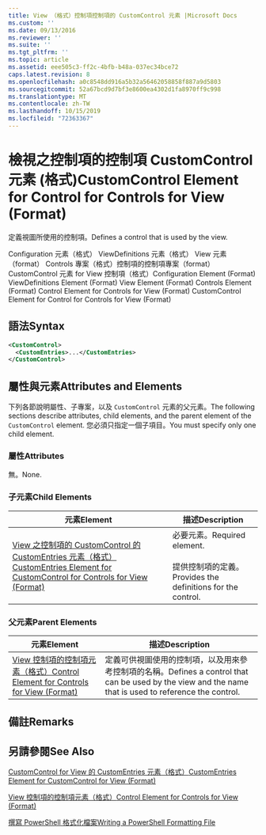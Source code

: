 ```yaml
---
title: View （格式）控制項控制項的 CustomControl 元素 |Microsoft Docs
ms.custom: ''
ms.date: 09/13/2016
ms.reviewer: ''
ms.suite: ''
ms.tgt_pltfrm: ''
ms.topic: article
ms.assetid: eee505c3-ff2c-4bfb-b48a-037ec34bce72
caps.latest.revision: 8
ms.openlocfilehash: a0c8548dd916a5b32a56462058858f887a9d5803
ms.sourcegitcommit: 52a67bcd9d7bf3e8600ea4302d1fa8970ff9c998
ms.translationtype: MT
ms.contentlocale: zh-TW
ms.lasthandoff: 10/15/2019
ms.locfileid: "72363367"
---
```

# <a name="customcontrol-element-for-control-for-controls-for-view-format"></a><span data-ttu-id="08f85-102">檢視之控制項的控制項 CustomControl 元素 (格式)</span><span class="sxs-lookup"><span data-stu-id="08f85-102">CustomControl Element for Control for Controls for View (Format)</span></span>

<span data-ttu-id="08f85-103">定義視圖所使用的控制項。</span><span class="sxs-lookup"><span data-stu-id="08f85-103">Defines a control that is used by the view.</span></span>

<span data-ttu-id="08f85-104">Configuration 元素（格式） ViewDefinitions 元素（格式） View 元素（format） Controls 專案（格式）控制項的控制項專案（format） CustomControl 元素 for View 控制項（格式）</span><span class="sxs-lookup"><span data-stu-id="08f85-104">Configuration Element (Format) ViewDefinitions Element (Format) View Element (Format) Controls Element (Format) Control Element for Controls for View (Format) CustomControl Element for Control for Controls for View (Format)</span></span>

## <a name="syntax"></a><span data-ttu-id="08f85-105">語法</span><span class="sxs-lookup"><span data-stu-id="08f85-105">Syntax</span></span>

```xml
<CustomControl>
  <CustomEntries>...</CustomEntries>
</CustomControl>
```

## <a name="attributes-and-elements"></a><span data-ttu-id="08f85-106">屬性與元素</span><span class="sxs-lookup"><span data-stu-id="08f85-106">Attributes and Elements</span></span>

<span data-ttu-id="08f85-107">下列各節說明屬性、子專案，以及 `CustomControl` 元素的父元素。</span><span class="sxs-lookup"><span data-stu-id="08f85-107">The following sections describe attributes, child elements, and the parent element of the `CustomControl` element.</span></span> <span data-ttu-id="08f85-108">您必須只指定一個子項目。</span><span class="sxs-lookup"><span data-stu-id="08f85-108">You must specify only one child element.</span></span>

### <a name="attributes"></a><span data-ttu-id="08f85-109">屬性</span><span class="sxs-lookup"><span data-stu-id="08f85-109">Attributes</span></span>

<span data-ttu-id="08f85-110">無。</span><span class="sxs-lookup"><span data-stu-id="08f85-110">None.</span></span>

### <a name="child-elements"></a><span data-ttu-id="08f85-111">子元素</span><span class="sxs-lookup"><span data-stu-id="08f85-111">Child Elements</span></span>

|<span data-ttu-id="08f85-112">元素</span><span class="sxs-lookup"><span data-stu-id="08f85-112">Element</span></span>|<span data-ttu-id="08f85-113">描述</span><span class="sxs-lookup"><span data-stu-id="08f85-113">Description</span></span>|
|-------------|-----------------|
|[<span data-ttu-id="08f85-114">View 之控制項的 CustomControl 的 CustomEntries 元素（格式）</span><span class="sxs-lookup"><span data-stu-id="08f85-114">CustomEntries Element for CustomControl for Controls for View (Format)</span></span>](./customentries-element-for-customcontrol-for-controls-for-view-format.md)|<span data-ttu-id="08f85-115">必要元素。</span><span class="sxs-lookup"><span data-stu-id="08f85-115">Required element.</span></span><br /><br /> <span data-ttu-id="08f85-116">提供控制項的定義。</span><span class="sxs-lookup"><span data-stu-id="08f85-116">Provides the definitions for the control.</span></span>|

### <a name="parent-elements"></a><span data-ttu-id="08f85-117">父元素</span><span class="sxs-lookup"><span data-stu-id="08f85-117">Parent Elements</span></span>

|<span data-ttu-id="08f85-118">元素</span><span class="sxs-lookup"><span data-stu-id="08f85-118">Element</span></span>|<span data-ttu-id="08f85-119">描述</span><span class="sxs-lookup"><span data-stu-id="08f85-119">Description</span></span>|
|-------------|-----------------|
|[<span data-ttu-id="08f85-120">View 控制項的控制項元素（格式）</span><span class="sxs-lookup"><span data-stu-id="08f85-120">Control Element for Controls for View (Format)</span></span>](./control-element-for-controls-for-view-format.md)|<span data-ttu-id="08f85-121">定義可供視圖使用的控制項，以及用來參考控制項的名稱。</span><span class="sxs-lookup"><span data-stu-id="08f85-121">Defines a control that can be used by the view and the name that is used to reference the control.</span></span>|

## <a name="remarks"></a><span data-ttu-id="08f85-122">備註</span><span class="sxs-lookup"><span data-stu-id="08f85-122">Remarks</span></span>

## <a name="see-also"></a><span data-ttu-id="08f85-123">另請參閱</span><span class="sxs-lookup"><span data-stu-id="08f85-123">See Also</span></span>

[<span data-ttu-id="08f85-124">CustomControl for View 的 CustomEntries 元素（格式）</span><span class="sxs-lookup"><span data-stu-id="08f85-124">CustomEntries Element for CustomControl for View (Format)</span></span>](./customentries-element-for-customcontrol-for-controls-for-configuration-format.md)

[<span data-ttu-id="08f85-125">View 控制項的控制項元素（格式）</span><span class="sxs-lookup"><span data-stu-id="08f85-125">Control Element for Controls for View (Format)</span></span>](./control-element-for-controls-for-view-format.md)

[<span data-ttu-id="08f85-126">撰寫 PowerShell 格式化檔案</span><span class="sxs-lookup"><span data-stu-id="08f85-126">Writing a PowerShell Formatting File</span></span>](./writing-a-powershell-formatting-file.md)
